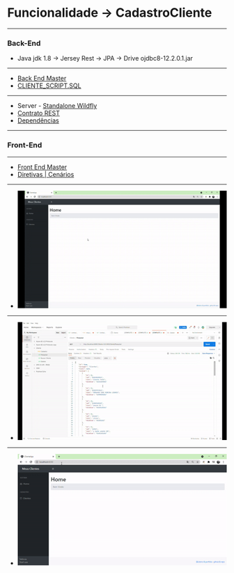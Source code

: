 # Funcionalidade -> CadastroCliente

-----------------------------------------------------------------------------------------------------------------------------------
### Back-End 
* Java jdk 1.8 -> Jersey Rest -> JPA -> Drive ojdbc8-12.2.0.1.jar
-----------------------------------------------------------------------------------------------------------------------------------
* [Back End Master](https://github.com/FernandoIbaePLiborio/Cliente/tree/master) 
* [CLIENTE_SCRIPT.SQL](https://github.com/FernandoIbaePLiborio/CadastroCliente/blob/main/CLIENTE_SCRIPT.SQL)   

-----------------------------------------------------------------------------------------------------------------------------------
* Server - [Standalone Wildfly](https://github.com/FernandoIbaePLiborio/CadastroCliente/blob/main/standaloneCliente.xml) 
* [Contrato REST](https://github.com/FernandoIbaePLiborio/CadastroCliente/blob/main/Doc_Service.docx) 
* [Dependências](https://github.com/FernandoIbaePLiborio/CadastroCliente/blob/main/Cliente/pom.xml) 

-----------------------------------------------------------------------------------------------------------------------------------
### Front-End 
-----------------------------------------------------------------------------------------------------------------------------------
* [Front End Master](https://github.com/FernandoIbaePLiborio/CadastroCliente/tree/master)  
* [Diretivas | Cenários](https://github.com/FernandoIbaePLiborio/CadastroCliente/blob/main/DocFrontEnd.txt.docx)

-----------------------------------------------------------------------------------------------------------------------------------
* ![Angular](https://github.com/FernandoIbaePLiborio/CadastroCliente/blob/main/front.gif)
-----------------------------------------------------------------------------------------------------------------------------------
* ![Service](https://github.com/FernandoIbaePLiborio/CadastroCliente/blob/main/service.gif)
-----------------------------------------------------------------------------------------------------------------------------------
* ![Exception](https://github.com/FernandoIbaePLiborio/CadastroCliente/blob/main/exception.gif)



